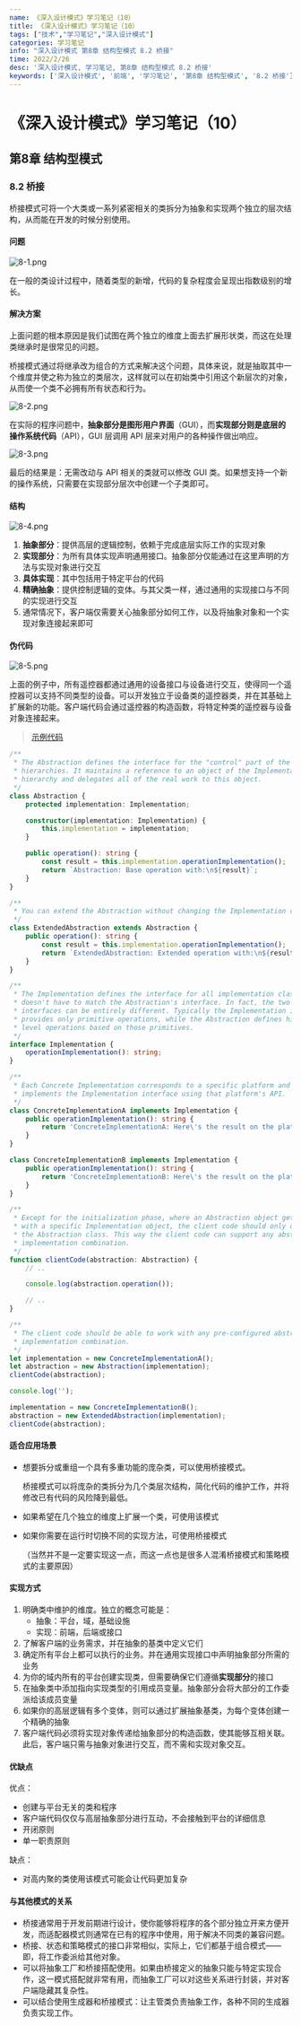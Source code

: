 ```yaml
---
name: 《深入设计模式》学习笔记（10）
title: 《深入设计模式》学习笔记（10）
tags: ["技术","学习笔记","深入设计模式"]
categories: 学习笔记
info: "深入设计模式 第8章 结构型模式 8.2 桥接"
time: 2022/2/26
desc: '深入设计模式, 学习笔记, 第8章 结构型模式 8.2 桥接'
keywords: ['深入设计模式', '前端', '学习笔记', '第8章 结构型模式', '8.2 桥接']
---
```


# 《深入设计模式》学习笔记（10）

## 第8章 结构型模式

### 8.2 桥接

桥接模式可将一个大类或一系列紧密相关的类拆分为抽象和实现两个独立的层次结构，从而能在开发的时候分别使用。

#### 问题

![8-1.png](./images/8-1.png)

在一般的类设计过程中，随着类型的新增，代码的复杂程度会呈现出指数级别的增长。

#### 解决方案

上面问题的根本原因是我们试图在两个独立的维度上面去扩展形状类，而这在处理类继承时是很常见的问题。

桥接模式通过将继承改为组合的方式来解决这个问题，具体来说，就是抽取其中一个维度并使之称为独立的类层次，这样就可以在初始类中引用这个新层次的对象，从而使一个类不必拥有所有状态和行为。

![8-2.png](./images/8-2.png)

在实际的程序问题中，**抽象部分是图形用户界面**（GUI），而**实现部分则是底层的操作系统代码**（API），GUI 层调用 API 层来对用户的各种操作做出响应。

![8-3.png](./images/8-3.png)

最后的结果是：无需改动与 API 相关的类就可以修改 GUI 类。如果想支持一个新的操作系统，只需要在实现部分层次中创建一个子类即可。

#### 结构

![8-4.png](./images/8-4.png)

1. **抽象部分**：提供高层的逻辑控制，依赖于完成底层实际工作的实现对象
2. **实现部分**：为所有具体实现声明通用接口。抽象部分仅能通过在这里声明的方法与实现对象进行交互
3. **具体实现**：其中包括用于特定平台的代码
4. **精确抽象**：提供控制逻辑的变体。与其父类一样，通过通用的实现接口与不同的实现进行交互
5. 通常情况下，客户端仅需要关心抽象部分如何工作，以及将抽象对象和一个实现对象连接起来即可

#### 伪代码

![8-5.png](./images/8-5.png)

上面的例子中，所有遥控器都通过通用的设备接口与设备进行交互，使得同一个遥控器可以支持不同类型的设备。可以开发独立于设备类的遥控器类，并在其基础上扩展新的功能。客户端代码会通过遥控器的构造函数，将特定种类的遥控器与设备对象连接起来。

> [示例代码](https://refactoringguru.cn/design-patterns/bridge/typescript/example#lang-features)

```typescript
/**
 * The Abstraction defines the interface for the "control" part of the two class
 * hierarchies. It maintains a reference to an object of the Implementation
 * hierarchy and delegates all of the real work to this object.
 */
class Abstraction {
    protected implementation: Implementation;

    constructor(implementation: Implementation) {
        this.implementation = implementation;
    }

    public operation(): string {
        const result = this.implementation.operationImplementation();
        return `Abstraction: Base operation with:\n${result}`;
    }
}

/**
 * You can extend the Abstraction without changing the Implementation classes.
 */
class ExtendedAbstraction extends Abstraction {
    public operation(): string {
        const result = this.implementation.operationImplementation();
        return `ExtendedAbstraction: Extended operation with:\n${result}`;
    }
}

/**
 * The Implementation defines the interface for all implementation classes. It
 * doesn't have to match the Abstraction's interface. In fact, the two
 * interfaces can be entirely different. Typically the Implementation interface
 * provides only primitive operations, while the Abstraction defines higher-
 * level operations based on those primitives.
 */
interface Implementation {
    operationImplementation(): string;
}

/**
 * Each Concrete Implementation corresponds to a specific platform and
 * implements the Implementation interface using that platform's API.
 */
class ConcreteImplementationA implements Implementation {
    public operationImplementation(): string {
        return 'ConcreteImplementationA: Here\'s the result on the platform A.';
    }
}

class ConcreteImplementationB implements Implementation {
    public operationImplementation(): string {
        return 'ConcreteImplementationB: Here\'s the result on the platform B.';
    }
}

/**
 * Except for the initialization phase, where an Abstraction object gets linked
 * with a specific Implementation object, the client code should only depend on
 * the Abstraction class. This way the client code can support any abstraction-
 * implementation combination.
 */
function clientCode(abstraction: Abstraction) {
    // ..

    console.log(abstraction.operation());

    // ..
}

/**
 * The client code should be able to work with any pre-configured abstraction-
 * implementation combination.
 */
let implementation = new ConcreteImplementationA();
let abstraction = new Abstraction(implementation);
clientCode(abstraction);

console.log('');

implementation = new ConcreteImplementationB();
abstraction = new ExtendedAbstraction(implementation);
clientCode(abstraction);
```

#### 适合应用场景

- 想要拆分或重组一个具有多重功能的庞杂类，可以使用桥接模式。

  桥接模式可以将庞杂的类拆分为几个类层次结构，简化代码的维护工作，并将修改已有代码的风险降到最低。

- 如果希望在几个独立的维度上扩展一个类，可使用该模式

- 如果你需要在运行时切换不同的实现方法，可使用桥接模式

  （当然并不是一定要实现这一点，而这一点也是很多人混淆桥接模式和策略模式的主要原因）

#### 实现方式

1. 明确类中维护的维度。独立的概念可能是：
   - 抽象：平台，域，基础设施
   - 实现：前端，后端或接口
2. 了解客户端的业务需求，并在抽象的基类中定义它们
3. 确定所有平台上都可以执行的业务。并在通用实现接口中声明抽象部分所需的业务
4. 为你的域内所有的平台创建实现类，但需要确保它们遵循**实现部分**的接口
5. 在抽象类中添加指向实现类型的引用成员变量。抽象部分会将大部分的工作委派给该成员变量
6. 如果你的高层逻辑有多个变体，则可以通过扩展抽象基类，为每个变体创建一个精确的抽象
7. 客户端代码必须将实现对象传递给抽象部分的构造函数，使其能够互相关联。此后，客户端只需与抽象对象进行交互，而不需和实现对象交互。

#### 优缺点

优点：

- 创建与平台无关的类和程序
- 客户端代码仅仅与高层抽象部分进行互动，不会接触到平台的详细信息
- 开闭原则
- 单一职责原则

缺点：

- 对高内聚的类使用该模式可能会让代码更加复杂

#### 与其他模式的关系

- 桥接通常用于开发前期进行设计，使你能够将程序的各个部分独立开来方便开发，而适配器模式则通常在已有的程序中使用，用于解决不同类的兼容问题。
- 桥接、状态和策略模式的接口非常相似，实际上，它们都基于组合模式——即，将工作委派给其他对象。
- 可以将抽象工厂和桥接搭配使用。如果由桥接定义的抽象只能与特定实现合作，这一模式搭配就非常有用，而抽象工厂可以对这些关系进行封装，并对客户端隐藏其复杂性。
- 可以结合使用生成器和桥接模式：让主管类负责抽象工作，各种不同的生成器负责实现工作。

